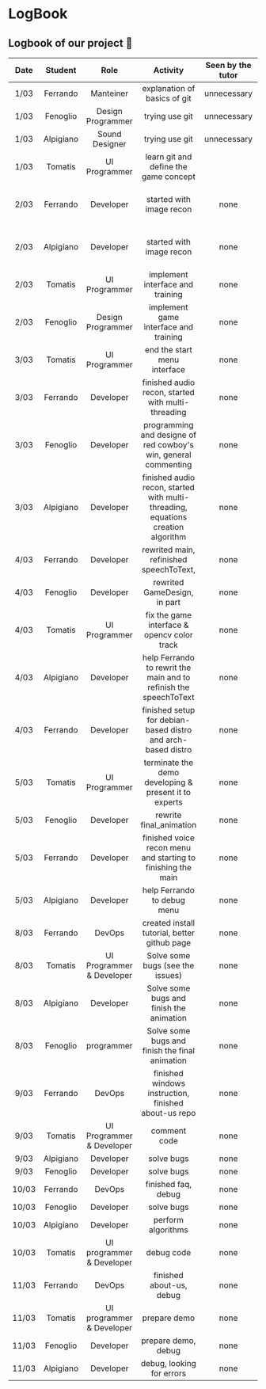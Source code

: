 # LogBook

## Logbook of our project :rocket:

| Date | Student | Role | Activity | Seen by the tutor | Note |
|:----:|:-------:|:----:|:--------:|:-----------------:|:----:|
|1/03| Ferrando  | Manteiner | explanation of basics of git|  unnecessary | |
|1/03| Fenoglio  | Design Programmer | trying use git | unnecessary | |
|1/03| Alpigiano | Sound Designer | trying use git | unnecessary| |
|1/03| Tomatis   | UI Programmer | learn git and define the game concept|| |
|2/03| Ferrando  | Developer | started with image recon | none | 3h opencv 3h meeting|
|2/03| Alpigiano | Developer | started with image recon | none | 3h opencv 3h meeting|
|2/03| Tomatis   | UI Programmer| implement interface and training | none | code to complete tomorrow
|2/03| Fenoglio  | Design Programmer| implement game interface and training | none | 3h code 3h meeting
|3/03| Tomatis   | UI Programmer| end the start menu interface | none | 6h
|3/03| Ferrando  | Developer | finished audio recon, started with multi-threading | none | 8h|
|3/03| Fenoglio  | Developer| programming and designe of red cowboy's win, general commenting| none | 6h|
|3/03| Alpigiano  | Developer |  finished audio recon, started with multi-threading, equations creation algorithm| none | 8h|
|4/03| Ferrando | Developer | rewrited main, refinished speechToText, | none |6h|
|4/03| Fenoglio | Developer | rewrited GameDesign, in part | none |6h|
|4/03| Tomatis | UI Programmer | fix the game interface & opencv color track | none | 6h |
|4/03| Alpigiano | Developer | help Ferrando to rewrit the main and to refinish the speechToText | none |6h|
|4/03| Ferrando | Developer | finished setup for debian-based distro and arch-based distro| none | 2h|
|5/03| Tomatis | UI Programmer | terminate the demo developing & present it to experts | none | 6h + 2H
|5/03| Fenoglio | Developer | rewrite final_animation | none | 6h + 2H
|5/03| Ferrando | Developer | finished voice recon menu and starting to finishing the main| none | 6h + 2h|
|5/03| Alpigiano | Developer | help Ferrando to debug menu| none | 6h |
|8/03| Ferrando | DevOps | created install tutorial, better github page| none | 6h |
|8/03| Tomatis | UI Programmer & Developer| Solve some bugs (see the issues) | none | 6h |
|8/03| Alpigiano | Developer| Solve some bugs and finish the animation | none | 6h + 3h in the afternoon |
|8/03| Fenoglio| programmer | Solve some bugs and finish the final animation | none | 6h + 3h in the afternoon|
|9/03| Ferrando | DevOps | finished windows instruction, finished about-us repo| none | 6h |
|9/03| Tomatis| UI Programmer & Developer | comment code | none | 6h |
|9/03| Alpigiano | Developer | solve bugs | none | 6h |
|9/03| Fenoglio|Developer | solve bugs  | none | 6h |
|10/03| Ferrando | DevOps | finished faq, debug| none | 6h |
|10/03| Fenoglio|Developer | solve bugs | none | 6h |
|10/03| Alpigiano |Developer | perform algorithms | none | 6h |
|10/03| Tomatis | UI programmer & Developer | debug code | none | 6h
|11/03| Ferrando | DevOps | finished about-us, debug| none | 6h |
|11/03| Tomatis | UI programmer & Developer | prepare demo | none | 6h
|11/03| Fenoglio | Developer | prepare demo, debug | none | 6h
|11/03| Alpigiano | Developer | debug, looking for errors | none | 6h
